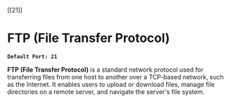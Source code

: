 [[21]]

# FTP (File Transfer Protocol)

**`Default Port: 21`**

**FTP (File Transfer Protocol)** is a standard network protocol used for transferring files from one host to another over a TCP-based network, such as the Internet. It enables users to upload or download files, manage file directories on a remote server, and navigate the server's file system.